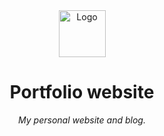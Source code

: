<!-- header -->

<div align='center'>
  <img src='/static/img/logo_square.png' width='75px' alt='Logo'>
  <h1>Portfolio website</h1>
  <p>
    <i>My personal website and blog.</i>
  </p>
</div>
